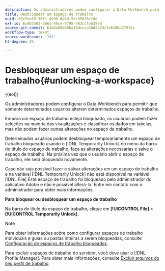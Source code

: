 ```yaml
---
description: Os administradores podem configurar o Data Workbench para permitir que somente determinados usuários alterem determinados espaços de trabalho.
title: Desbloquear um espaço de trabalho
uuid: 07e7ee09-36f1-4990-8e6d-5ec356f8cf0d
exl-id: 6c603e63-3b61-46ce-9798-483cc7eb38ed
source-git-commit: b1dda69a606a16dccca30d2a74c7e63dbd27936c
workflow-type: tm+mt
source-wordcount: '191'
ht-degree: 3%

---
```


# Desbloquear um espaço de trabalho{#unlocking-a-workspace}

{{eol}}

Os administradores podem configurar o Data Workbench para permitir que somente determinados usuários alterem determinados espaços de trabalho.

Embora um espaço de trabalho esteja bloqueado, os usuários podem fazer seleções na maioria das visualizações e classificar os dados em tabelas, mas não podem fazer outras alterações no espaço de trabalho.

Determinados usuários podem desbloquear temporariamente um espaço de trabalho bloqueado usando o [!DNL Temporarily Unlock] no menu da barra de título do espaço de trabalho, faça as alterações necessárias e salve o espaço de trabalho. Na próxima vez que o usuário abrir o espaço de trabalho, ele será bloqueado novamente.

Caso não seja possível fazer e salvar alterações em um espaço de trabalho e na variável [!DNL Temporarily Unlock] não está disponível na variável [!DNL File] Este espaço de trabalho foi bloqueado pelo administrador do aplicativo Adobe e não é possível alterá-lo. Entre em contato com o administrador para obter mais informações.

**Para bloquear ou desbloquear um espaço de trabalho**

Na barra de título do espaço de trabalho, clique em **[!UICONTROL File]** > **[!UICONTROL Temporarily Unlock]**.

>[!NOTE]
>
>Para obter informações sobre como configurar espaços de trabalho individuais e guias ou pastas inteiras a serem bloqueadas, consulte [Configuração de espaços de trabalho bloqueados](../../../home/c-get-started/c-intf-anlys-ftrs/c-config-locked-wkspc/c-config-locked-wkspc.md#concept-b6ce110bbed645d89f29373b5106836a).

Para excluir espaços de trabalho do servidor, você deve usar o [!DNL Profile Manager]. Para obter mais informações, consulte [Excluir arquivos do seu perfil de trabalho](../../../home/c-get-started/c-admin-intrf/c-prof-mgr/t-del-files-wkg-prof.md#task-1e29c25e6c824cc9b51cb651e835856b).
